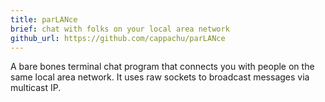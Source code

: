 ```yaml
---
title: parLANce
brief: chat with folks on your local area network
github_url: https://github.com/cappachu/parLANce
---
```


A bare bones terminal chat program that connects you with people on the same local area network. It uses raw sockets to broadcast messages via multicast IP.
